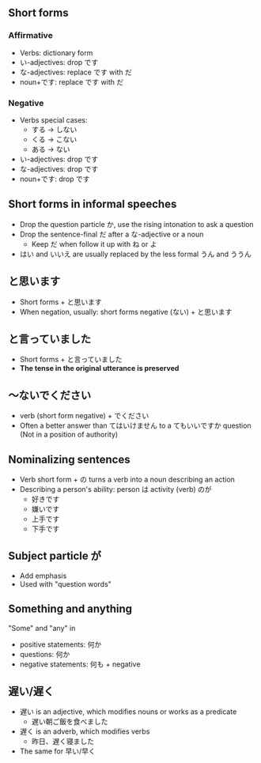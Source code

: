 ## Short forms
### Affirmative
- Verbs: dictionary form
- い-adjectives: drop です
- な-adjectives: replace です with だ
- noun+です: replace です with だ
### Negative
- Verbs special cases: 
	- する → しない
	- くる → こない
	- ある → ない
- い-adjectives: drop です
- な-adjectives: drop です
- noun+です: drop です

## Short forms in informal speeches
- Drop the question particle か, use the rising intonation to ask a question
- Drop the sentence-final だ after a な-adjective or a noun
	- Keep だ when follow it up with ね or よ
- はい and いいえ are usually replaced by the less formal うん and ううん

## と思います
- Short forms + と思います
- When negation, usually: short forms negative (ない) + と思います

## と言っていました
- Short forms + と言っていました
- **The tense in the original utterance is preserved**

## 〜ないでください
- verb (short form negative) + でください
- Often a better answer than てはいけません to a てもいいですか question (Not in a position of authority)

## Nominalizing sentences
- Verb short form + の turns a verb into a noun describing an action
- Describing a person's ability: person は activity (verb) のが
	- 好きです
	- 嫌いです
	- 上手です
	- 下手です

## Subject particle が
- Add emphasis
- Used with "question words"

## Something and anything
"Some" and "any" in 
- positive statements: 何か
- questions: 何か
- negative statements: 何も + negative

## 遅い/遅く
- 遅い is an adjective, which modifies nouns or works as a predicate
	- 遅い朝ご飯を食べました
- 遅く is an adverb, which modifies verbs
	- 昨日、遅く寝ました
- The same for 早い/早く
